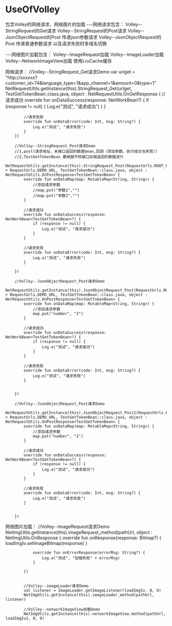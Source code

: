 # UseOfVolley

包含Volley的网络请求、网络图片的加载
---网络请求包含：
   Volley--StringRequest的Get请求
   Volley--StringRequest的Post请求
   Volley--JsonObjectRequest的Post 传递json参数请求
   Volley--JsonObjectRequest的Post 传递普通参数请求
   以及请求失败时多域名切换
   
---网络图片加载包含：
   Volley--ImageRequest加载
   Volley--ImageLoader加载
   Volley--NetworkImageView加载
   使用LruCache缓存
   

网络请求：
        //Volley--StringRequest_Get请求Demo
        var urlget = "http://xxxxxx?customer_id=74&language_type=1&app_channel=1&amount=0&type=1"
        NetRequestUtils.getInstance(this).StringRequest_Get(urlget, TestGetTokenBean::class.java, object : NetRequestUtils.OnGetResponse<TestGetTokenBean> {
            //请求成功
            override fun onDataSuccess(response: NetWorkBean<TestGetTokenBean>?) {
                if (response != null) {
                    Log.e("测试", "请求成功")
                }
            }

            //请求失败
            override fun onDataError(code: Int, msg: String?) {
                Log.e("测试", "请求失败")
            }
        })

        //Volley--StringRequest_Post请求Demo
        //1,post(请求地址，未接口返回的数据bean,回调（添加参数，执行成功与失败）)
        //2,TestGetTokenBean 要根据不同接口后端返回的数据进行
        NetRequestUtils.getInstance(this).StringRequest_Post(RequestUrls.ROOT_HOST + RequestUrls.DEMO_URL, TestGetTokenBean::class.java, object : NetRequestUtils.OnPostResponse<TestGetTokenBean> {
            override fun onDataMap(map: MutableMap<String, String>) {
                //添加请求参数
                //map.put("参数1","")
                //map.put("参数2","")
            }

            //请求成功
            override fun onDataSuccess(response: NetWorkBean<TestGetTokenBean>?) {
                if (response != null) {
                    Log.e("测试", "请求成功")
                }
            }

            //请求失败
            override fun onDataError(code: Int, msg: String?) {
                Log.e("测试", "请求失败")
            }

        })

        //Volley--JsonObjectRequest_Post请求Demo
        NetRequestUtils.getInstance(this).JsonObjectRequest_Post(RequestUrls.ROOT_HOST + RequestUrls.DEMO_URL, TestGetTokenBean::class.java, object : NetRequestUtils.OnPostResponse<TestGetTokenBean> {
            override fun onDataMap(map: MutableMap<String, String>) {
                //添加请求参数
                map.put("number", "2")
            }

            //请求成功
            override fun onDataSuccess(response: NetWorkBean<TestGetTokenBean>?) {
                if (response != null) {
                    Log.e("测试", "请求成功")
                }
            }

            //请求失败
            override fun onDataError(code: Int, msg: String?) {
                Log.e("测试", "请求失败")
            }


        })

        //Volley--JsonObjectRequest_Post请求Demo
        NetRequestUtils.getInstance(this).JsonObjectRequest_Post2(RequestUrls.ROOT_HOST + RequestUrls.DEMO_URL, TestGetTokenBean::class.java, object : NetRequestUtils.OnPostResponse<TestGetTokenBean> {
            override fun onDataMap(map: MutableMap<String, String>) {
                //添加请求参数
                map.put("number", "2")
            }

            //请求成功
            override fun onDataSuccess(response: NetWorkBean<TestGetTokenBean>?) {
                if (response != null) {
                    Log.e("测试", "请求成功")
                }
            }

            //请求失败
            override fun onDataError(code: Int, msg: String?) {
                Log.e("测试", "请求失败")
            }


        })


网络图片加载：
            //Volley--imageRequest请求Demo
            NetImgUtils.getInstance(this).imageRequest_method(pathUrl, object : NetImgUtils.OnResponse {
                override fun onResponse(response: Bitmap?) {
                    loadImgIv.setImageBitmap(response)
                }

                override fun onErrorResponse(errorMsg: String?) {
                    Log.e("测试", "加载失败" + errorMsg)
                }

            })


            //Volley--imageLoader请求Demo
            val listener = ImageLoader.getImageListener(loadImgIv, 0, 0)
            NetImgUtils.getInstance(this).imageLoader_method(pathUrl, listener)

            //Volley--networkImageView加载Demo
            NetImgUtils.getInstance(this).networkImageView_method(pathUrl, loadImgIv2, 0, 0)
